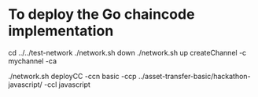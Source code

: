  # To deploy the Go chaincode implementation
 cd ../../test-network
./network.sh down
 ./network.sh up createChannel -c mychannel -ca

./network.sh deployCC -ccn basic -ccp ../asset-transfer-basic/hackathon-javascript/ -ccl javascript